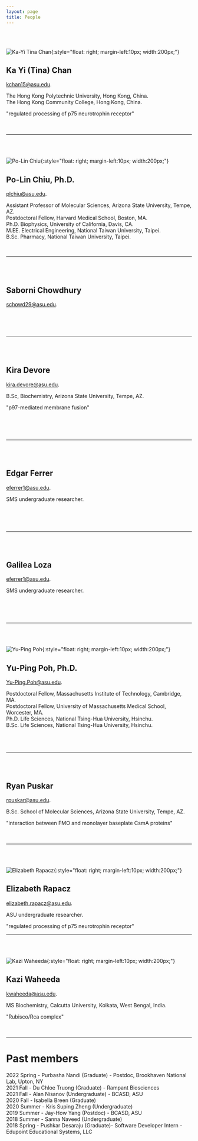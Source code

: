 ```yaml
---
layout: page
title: People
---
```


<br><br>

![Ka-Yi Tina Chan](images/tina.jpg){:style="float: right; margin-left:10px; width:200px;"}

## Ka Yi (Tina) Chan

[kchan15@asu.edu](mailto:kchan15@asu.edu).

The Hong Kong Polytechnic University, Hong Kong, China.<br>
The Hong Kong Community College, Hong Kong, China.<br>

"regulated processing of p75 neurotrophin receptor"<br><br><br>

--------------------------------------------------------------------------------

<br><br>

![Po-Lin Chiu](images/square-plc.png){:style="float: right; margin-left:10px; width:200px;"}

## Po-Lin Chiu, Ph.D.

[plchiu@asu.edu](mailto:plchiu@asu.edu).

Assistant Professor of Molecular Sciences, Arizona State University, Tempe, AZ.<br>
Postdoctoral Fellow, Harvard Medical School, Boston, MA.<br>
Ph.D. Biophysics, University of California, Davis, CA.<br>
M.EE. Electrical Engineering, National Taiwan University, Taipei.<br>
B.Sc. Pharmacy, National Taiwan University, Taipei.<br>

<br>

--------------------------------------------------------------------------------

<br><br>

## Saborni Chowdhury

[schowd29@asu.edu](mailto:schowd29@asu.edu).


<br><br><br>

--------------------------------------------------------------------------------

<br><br>

## Kira Devore

[kira.devore@asu.edu](mailto:kira.devore@asu.edu).

B.Sc, Biochemistry, Arizona State University, Tempe, AZ.<br>

"p97-mediated membrane fusion"

<br><br><br>

--------------------------------------------------------------------------------

<br><br>

## Edgar Ferrer

[eferrer1@asu.edu](mailto:eferrer1@asu.edu).

SMS undergraduate researcher.

<br><br><br>

--------------------------------------------------------------------------------

<br><br>

## Galilea Loza

[eferrer1@asu.edu](mailto:eferrer1@asu.edu).

SMS undergraduate researcher.

<br><br><br>

--------------------------------------------------------------------------------

<br><br>

![Yu-Ping Poh](images/square-ypp.png){:style="float: right; margin-left:10px; width:200px;"}

## Yu-Ping Poh, Ph.D.

[Yu-Ping.Poh@asu.edu](mailto:Yu-Ping.Poh@asu.edu).

Postdoctoral Fellow, Massachusetts Institute of Technology, Cambridge, MA.<br>
Postdoctoral Fellow, University of Massachusetts Medical School, Worcester, MA.<br>
Ph.D. Life Sciences, National Tsing-Hua University, Hsinchu.<br>
B.Sc. Life Sciences, National Tsing-Hua University, Hsinchu.<br>
<br><br><br>

--------------------------------------------------------------------------------

<br><br>

## Ryan Puskar

[rpuskar@asu.edu](mailto:rpuskar@asu.edu).

B.Sc. School of Molecular Sciences, Arizona State University, Tempe, AZ.<br>

"interaction between FMO and monolayer baseplate CsmA proteins"<br><br><br>

--------------------------------------------------------------------------------

<br><br>

![Elizabeth Rapacz](images/Elizabeth.jpg){:style="float: right; margin-left:10px; width:200px;"}

## Elizabeth Rapacz

[elizabeth.rapacz@asu.edu](mailto:elizabeth.rapacz@asu.edu).

ASU undergraduate researcher.<br>

"regulated processing of p75 neurotrophin receptor"

--------------------------------------------------------------------------------

<br><br>

![Kazi Waheeda](images/Kazi.jpg){:style="float: right; margin-left:10px; width:200px;"}

## Kazi Waheeda

[kwaheeda@asu.edu](mailto:kwaheeda@asu.edu).

MS Biochemistry, Calcutta University, Kolkata, West Bengal, India.<br>

"Rubisco/Rca complex"<br><br><br>

--------------------------------------------------------------------------------

# Past members

2022 Spring - Purbasha Nandi (Graduate) - Postdoc, Brookhaven National Lab, Upton, NY<br>
2021 Fall   - Du Chloe Truong (Graduate) - Rampant Biosciences<br>
2021 Fall   - Alan Nisanov (Undergraduate) - BCASD, ASU<br>
2020 Fall   - Isabella Breen (Graduate)<br>
2020 Summer - Kris Suping Zheng (Undergraduate)<br>
2019 Summer - Jay-How Yang (Postdoc) - BCASD, ASU<br>
2018 Summer - Sanna Naveed (Undergraduate)<br>
2018 Spring - Pushkar Desaraju (Graduate)- Software Developer Intern - Edupoint Educational Systems, LLC<br>

<!--- ![Du Chloe Truong](images/img_1486_sq.png){:style="float: right; margin-left:10px; width:200px;"} -->
